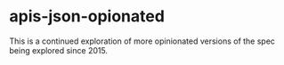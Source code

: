 # apis-json-opionated
This is a continued exploration of more opinionated versions of the spec being explored since 2015.
